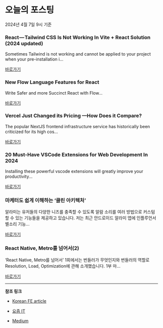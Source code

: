 # 오늘의 포스팅 
2024년 4월 7일 9시 기준 

### React — Tailwind CSS Is Not Working In Vite + React Solution (2024 updated) 

 Sometimes Tailwind is not working and cannot be applied to your project when your pre-installation i... 

 [바로가기](https://medium.com/m/signin?actionUrl=https%3A%2F%2Fmedium.com%2F_%2Fbookmark%2Fp%2Fbba56dcae003&operation=register&redirect=https%3A%2F%2Fmedium.com%2F%40rubybellekim%2Freact-tailwind-css-is-not-working-in-vite-react-solution-2024-updated-bba56dcae003&source=---------0-84----------frontend------bookmark_preview----ba313ebc_9950_4656_84db_d526bb9743c1-------) 

### New Flow Language Features for React 

 Write Safer and more Succinct React with Flow... 

 [바로가기](https://medium.com/m/signin?actionUrl=https%3A%2F%2Fmedium.com%2F_%2Fbookmark%2Fp%2Fb6c5285660d0&operation=register&redirect=https%3A%2F%2Fmedium.com%2Fflow-type%2Fannouncing-component-syntax-b6c5285660d0&source=---------0-84----------reactjs------bookmark_preview----2f321736_118c_42af_ae3a_9a1c241773bf-------) 

### Vercel Just Changed its Pricing —How Does it Compare? 

 The popular NextJS frontend infrastructure service has historically been criticized for its high cos... 

 [바로가기](https://medium.com/m/signin?actionUrl=https%3A%2F%2Fmedium.com%2F_%2Fbookmark%2Fp%2F195adab23b3c&operation=register&redirect=https%3A%2F%2Fmedium.com%2F%40mitchellkossoris%2Fvercel-just-changed-its-pricing-how-does-it-compare-195adab23b3c&source=---------0-84----------nextjs------bookmark_preview----008b3df0_615b_403f_85ec_bef12f32cf6f-------) 

### 20 Must-Have VSCode Extensions for Web Development In 2024 

 Installing these powerful vscode extensions will greatly improve your productivity... 

 [바로가기](https://medium.com/m/signin?actionUrl=https%3A%2F%2Fmedium.com%2F_%2Fbookmark%2Fp%2F8f4abb26d27e&operation=register&redirect=https%3A%2F%2Fjavascript.plainenglish.io%2F20-must-have-vscode-extensions-for-web-development-in-2024-8f4abb26d27e&source=---------0-84----------front_end_development------bookmark_preview----48fd7619_f3e1_4620_bd67_9614db2d6a73-------) 

### 마케터도 쉽게 이해하는 ‘클린 아키텍처’ 

 알라미는 유저들의 다양한 니즈를 충족할 수 있도록 알람 소리를 여러 방법으로 커스텀할 수 있는 기능들을 제공하고 있습니다. 저는 최근 안드로이드 알라미 앱에 인플루언서 벨소리 기능... 

 [바로가기](https://yozm.wishket.com/magazine/detail/2532/) 

### React Native, Metro를 넘어서(2) 

 ‘React Native, Metro를 넘어서’ 1회에서는 번들러가 무엇인지와 번들러의 역할로 Resolution, Load, Optimization에 관해 소개했습니다. 1부 마... 

 [바로가기](https://yozm.wishket.com/magazine/detail/2529/) 

---

**참조 링크**

- [Korean FE article](https://kofearticle.substack.com) 

- [요즘 IT](https://yozm.wishket.com/magazine) 

- [Medium](https://medium.com) 


